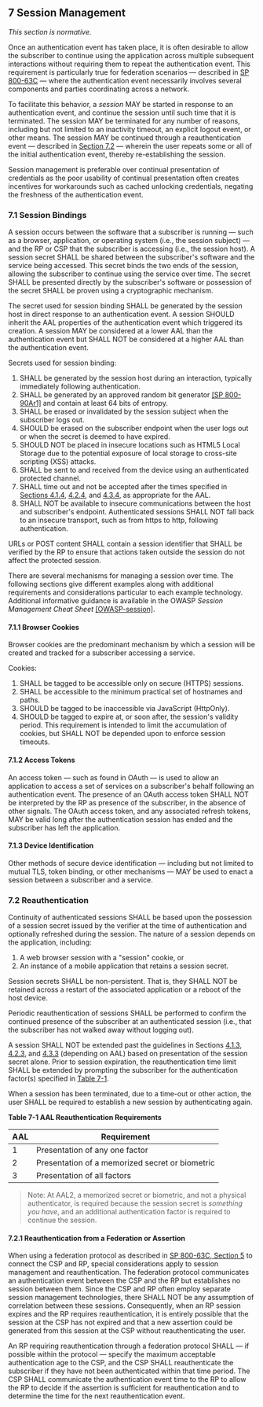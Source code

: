 <a name="sec7"></a>

## 7 Session Management

_This section is normative._

Once an authentication event has taken place, it is often desirable to allow the subscriber to continue using the application across multiple subsequent interactions without requiring them to repeat the authentication event. This requirement is particularly true for federation scenarios — described in [SP 800-63C](sp800-63c.html) — where the authentication event necessarily involves several components and parties coordinating across a network.

To facilitate this behavior, a *session* MAY be started in response to an authentication event, and continue the session until such time that it is terminated. The session MAY be terminated for any number of reasons, including but not limited to an inactivity timeout, an explicit logout event, or other means. The session MAY be continued through a reauthentication event — described in [Section 7.2](#sessionreauthn) — wherein the user repeats some or all of the initial authentication event, thereby re-establishing the session.

Session management is preferable over continual presentation of credentials as the poor usability of continual presentation often creates incentives for workarounds such as cached unlocking credentials, negating the freshness of the authentication event.

### 7.1 Session Bindings

A session occurs between the software that a subscriber is running &mdash; such as a browser, application, or operating system (i.e., the session subject) &mdash; and the RP or CSP that the subscriber is accessing (i.e., the session host). A session secret SHALL be shared between the subscriber's software and the service being accessed. This secret binds the two ends of the session, allowing the subscriber to continue using the service over time. The secret SHALL be presented directly by the subscriber's software or possession of the secret SHALL be proven using a cryptographic mechanism.

The secret used for session binding SHALL be generated by the session host in direct response to an authentication event. A session SHOULD inherit the AAL properties of the authentication event which triggered its creation. A session MAY be considered at a lower AAL than the authentication event but SHALL NOT be considered at a higher AAL than the authentication event.

Secrets used for session binding:

1. SHALL be generated by the session host during an interaction, typically immediately following authentication.
2. SHALL be generated by an approved random bit generator [[SP 800-90Ar1]](#SP800-90Ar1) and contain at least 64 bits of entropy.
3. SHALL be erased or invalidated by the session subject when the subscriber logs out.
4. SHOULD be erased on the subscriber endpoint when the user logs out or when the secret is deemed to have expired.
5. SHOULD NOT be placed in insecure locations such as HTML5 Local Storage due to the potential exposure of local storage to cross-site scripting (XSS) attacks.
6. SHALL be sent to and received from the device using an authenticated protected channel.
7. SHALL time out and not be accepted after the times specified in [Sections 4.1.4](#aal1reauth), [4.2.4](#aal2reauth), and [4.3.4](#aal3reauth), as appropriate for the AAL.
8. SHALL NOT be available to insecure communications between the host and subscriber's endpoint. Authenticated sessions SHALL NOT fall back to an insecure transport, such as from https to http, following authentication.

URLs or POST content SHALL contain a session identifier that SHALL be verified by the RP to ensure that actions taken outside the session do not affect the protected session.

There are several mechanisms for managing a session over time. The following sections give different examples along with additional requirements and considerations particular to each example technology. Additional informative guidance is available in the OWASP *Session Management Cheat Sheet* [[OWASP-session]](#OWASP-session).

#### 7.1.1 Browser Cookies

Browser cookies are the predominant mechanism by which a session will be created and tracked for a subscriber accessing a service.

Cookies:

1. SHALL be tagged to be accessible only on secure (HTTPS) sessions.
2. SHALL be accessible to the minimum practical set of hostnames and paths.
3. SHOULD be tagged to be inaccessible via JavaScript (HttpOnly).
4. SHOULD be tagged to expire at, or soon after, the session's validity period. This requirement is intended to limit the accumulation of cookies, but SHALL NOT be depended upon to enforce session timeouts.

#### 7.1.2 Access Tokens

An access token — such as found in OAuth — is used to allow an application to access a set of services on a subscriber's behalf following an authentication event. The presence of an OAuth access token SHALL NOT be interpreted by the RP as presence of the subscriber, in the absence of other signals. The OAuth access token, and any associated refresh tokens, MAY be valid long after the authentication session has ended and the subscriber has left the application.

#### 7.1.3 Device Identification

Other methods of secure device identification &mdash; including but not limited to mutual TLS, token binding, or other mechanisms &mdash; MAY be used to enact a session between a subscriber and a service.

### 7.2 <a name="sessionreauthn"></a>Reauthentication

Continuity of authenticated sessions SHALL be based upon the possession of a session secret issued by the verifier at the time of authentication and optionally refreshed during the session. The nature of a session depends on the application, including:

1. A web browser session with a "session" cookie, or
2. An instance of a mobile application that retains a session secret.

Session secrets SHALL be non-persistent. That is, they SHALL NOT be retained across a restart of the associated application or a reboot of the host device.

Periodic reauthentication of sessions SHALL be performed to confirm the continued presence of the subscriber at an authenticated session (i.e., that the subscriber has not walked away without logging out).

A session SHALL NOT be extended past the guidelines in Sections [4.1.3](#aal1reauth), [4.2.3](#aal2reauth), and [4.3.3](#aal3reauth) (depending on AAL) based on presentation of the session secret alone. Prior to session expiration, the reauthentication time limit SHALL be extended by prompting the subscriber for the authentication factor(s) specified in [Table 7-1](#63bSec7-Table1).

When a session has been terminated, due to a time-out or other action, the user SHALL be required to establish a new session by authenticating again.

<a name="63bSec7-Table1"></a>

<div class="text-center" markdown="1">

**Table 7-1 AAL Reauthentication Requirements**

</div>


|AAL|Requirement|
|----|----|
|1|Presentation of any one factor|
|2|Presentation of a memorized secret or biometric|
|3|Presentation of all factors|

>Note: At AAL2, a memorized secret or biometric, and not a physical authenticator, is required because the session secret is *something you have*, and an additional authentication factor is required to continue the session.

#### 7.2.1 Reauthentication from a Federation or Assertion

When using a federation protocol as described in [SP 800-63C, Section 5](sp800-63c.html#federation) to connect the CSP and RP, special considerations apply to session management and reauthentication. The federation protocol communicates an authentication event between the CSP and the RP but establishes no session between them. Since the CSP and RP often employ separate session management technologies, there SHALL NOT be any assumption of correlation between these sessions. Consequently, when an RP session expires and the RP requires reauthentication, it is entirely possible that the session at the CSP has not expired and that a new assertion could be generated from this session at the CSP without reauthenticating the user.

An RP requiring reauthentication through a federation protocol SHALL — if possible within the protocol — specify the maximum acceptable authentication age to the CSP, and the CSP SHALL reauthenticate the subscriber if they have not been authenticated within that time period. The CSP SHALL communicate the authentication event time to the RP to allow the RP to decide if the assertion is sufficient for reauthentication and to determine the time for the next reauthentication event.
